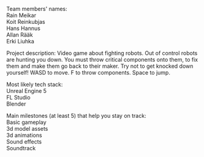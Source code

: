 Team members' names:  
Rain Meikar  
Koit Reinkubjas  
Hans Hannus  
Allan Rääk  
Erki Liuhka  

Project description: 
Video game about fighting robots.
Out of control robots are hunting you down. You must throw critical components onto them, to fix them and make them go back to their maker.
Try not to get knocked down yourself!
WASD to move.
F to throw components.
Space to jump.

Most likely tech stack:  
Unreal Engine 5  
FL Studio  
Blender  

Main milestones (at least 5) that help you stay on track:  
Basic gameplay  
3d model assets  
3d animations  
Sound effects  
Soundtrack  
